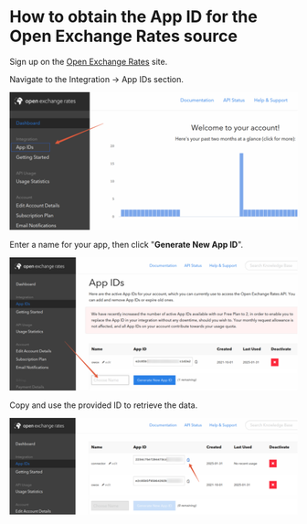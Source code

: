 # How to obtain the App ID for the Open Exchange Rates source

Sign up on the [Open Exchange Rates](https://openexchangerates.org/) site.

Navigate to the Integration -> App IDs section.

![Open Exchange Rates Section](res/openrates_section.png)

Enter a name for your app, then click "**Generate New App ID**".

![Open Exchange Rates New ID](res/openrates_newid.png)

Copy and use the provided ID to retrieve the data.

![Open Exchange Rates Copy ID](res/openrates_copyid.png)
